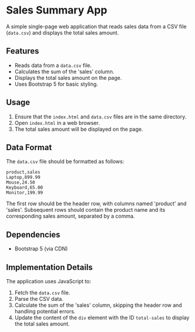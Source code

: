 # Sales Summary App

A simple single-page web application that reads sales data from a CSV file (`data.csv`) and displays the total sales amount.

## Features

*   Reads data from a `data.csv` file.
*   Calculates the sum of the 'sales' column.
*   Displays the total sales amount on the page.
*   Uses Bootstrap 5 for basic styling.

## Usage

1.  Ensure that the `index.html` and `data.csv` files are in the same directory.
2.  Open `index.html` in a web browser.
3.  The total sales amount will be displayed on the page.

## Data Format

The `data.csv` file should be formatted as follows:

```csv
product,sales
Laptop,899.99
Mouse,24.50
Keyboard,65.00
Monitor,199.99
```

The first row should be the header row, with columns named 'product' and 'sales'. Subsequent rows should contain the product name and its corresponding sales amount, separated by a comma.

## Dependencies

*   Bootstrap 5 (via CDN)

## Implementation Details

The application uses JavaScript to:

1.  Fetch the `data.csv` file.
2.  Parse the CSV data.
3.  Calculate the sum of the 'sales' column, skipping the header row and handling potential errors.
4.  Update the content of the `div` element with the ID `total-sales` to display the total sales amount.
